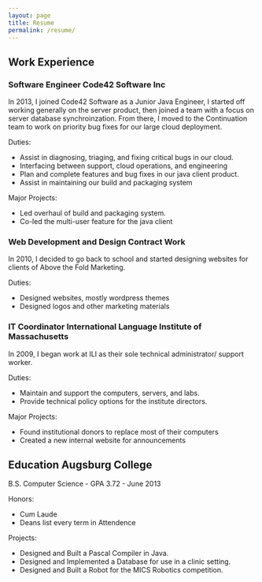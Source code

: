 ```yaml
---
layout: page
title: Resume
permalink: /resume/
---
```

## Work Experience

### Software Engineer <span class="sep"/> Code42 Software Inc
 In 2013, I joined Code42 Software as a Junior Java Engineer, I started off working generally on the server product, then joined a team with a focus on server database synchroinzation. From there, I moved to the Continuation team to work on priority bug fixes for our large cloud deployment.

Duties:

- Assist in diagnosing, triaging, and fixing critical bugs in our cloud.
- Interfacing between support, cloud operations, and engineering
- Plan and complete features and bug fixes in our java client product.
- Assist in maintaining our build and packaging system

Major Projects:

- Led overhaul of build and packaging system.
- Co-led the multi-user feature for the java client

### Web Development and Design <span class="sep"/> Contract Work
 In 2010, I decided to go back to school and started designing websites for clients of Above the Fold Marketing.

Duties:

- Designed websites, mostly wordpress themes
- Designed logos and other marketing materials

### IT Coordinator <span class="sep"/> International Language Institute of Massachusetts
 In 2009, I began work at ILI as their sole technical administrator/ support worker.

Duties:

- Maintain and support the computers, servers, and labs.
- Provide technical policy options for the institute directors.

Major Projects:

- Found institutional donors to replace most of their computers
- Created a new internal website for announcements

## Education <span class="sep"/> Augsburg College

B.S. Computer Science - GPA 3.72 - June 2013

Honors: 

- Cum Laude 
- Deans list every term in Attendence

Projects: 

- Designed and Built a Pascal Compiler in Java. 
- Designed and Implemented a Database for use in a clinic setting. 
- Designed and Built a Robot for the MICS Robotics competition.
